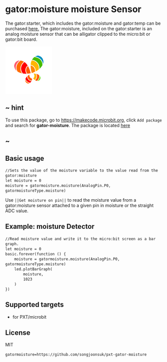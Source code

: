 # gator:moisture moisture Sensor


The gator:starter, which includes the gator:moisture and gator:temp can be purchased [here.](https://www.sparkfun.com/products/14891)
The gator:moisture, included on the gator:starter is an analog moisture sensor that can be alligator clipped to the micro:bit or gator:bit board.

![gator:moisture](https://raw.githubusercontent.com/songjoonsuk/pxt-gator-moisture/master/icon.png)  

## ~ hint

To use this package, go to https://makecode.microbit.org, click ``Add package`` and search for **gator-moisture**. The package is located [here](https://github.com/songjoonsuk/pxt-gator-moisture)

## ~

## Basic usage

```blocks
//Sets the value of the moisture variable to the value read from the gator:moisture
let moisture = 0
moisture = gatormoisture.moisture(AnalogPin.P0, gatormoistureType.moisture)
```

Use ``||Get moisture on pin||`` to read the moisture value from a gator:moisture sensor attached to a given pin in moisture or the straight ADC value.

## Example: moisture Detector

```blocks
//Read moisture value and write it to the micro:bit screen as a bar graph.
let moisture = 0
basic.forever(function () {
    moisture = gatormoisture.moisture(AnalogPin.P0, gatormoistureType.moisture)
    led.plotBarGraph(
        moisture,
        1023
    )
})
```

## Supported targets

* for PXT/microbit

## License

MIT

```package
gatormoisture=https://github.com/songjoonsuk/pxt-gator-moisture
```